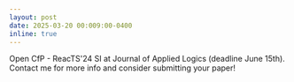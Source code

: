 ```yaml
---
layout: post
date: 2025-03-20 00:009:00-0400
inline: true
---
```


Open CfP - ReacTS'24 SI at Journal of Applied Logics (deadline June 15th). Contact me for more info and consider submitting your paper!


 